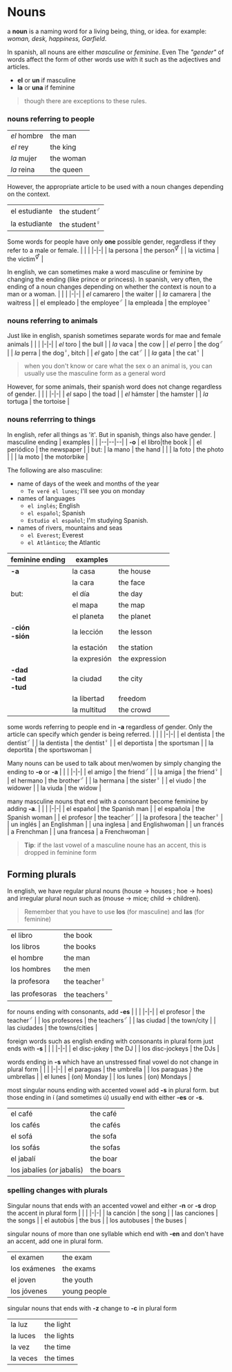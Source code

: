 # Nouns
a **noun** is a naming word for a living being, thing, or idea. for example: *woman, desk, happiness, Garfield*. 

In spanish, all nouns are either *masculine* or *feminine*. Even The *"gender"* of words affect the form of other words use with it such as the adjectives and articles.
- **el** or **un** if masculine
- **la** or **una** if feminine
> though there are exceptions to these rules.

### nouns referring to people 
| | |
|--|--|
| *el* hombre | the man   |
| *el* rey    | the king  |
| *la* mujer  | the woman |
| *la* reina  | the queen |

However, the appropriate article to be used with a noun changes depending on the context.

| | |
|--|--|
| el estudiante | the student<sup>♂</sup> | 
| la estudiante | the student<sup>♀</sup> |


Some words for people have only **one** possible gender, regardless if they refer to a male or female.
| | |
|-|-|
| la persona | the person<sup>⚥</sup> |
| la victima | the victim<sup>⚥</sup> |

In english, we can sometimes make a word masculine or feminine by changing the ending (like prince or princess). In spanish, very often, the ending of a noun changes depending on whether the context is noun to a man or a woman.
| | |
|-|-|
| *el* camarero | the waiter |
| *la* camarera | the waitress |
| el empleado | the employee<sup>♂</sup>
| la empleada | the employee<sup>♀</sup>

### nouns referring to animals
Just like in english, spanish sometimes separate words for mae and female animals
| | |
|-|-|
| *el* toro | the bull |
| *la* vaca | the cow |
| *el* perro | the dog<sup>♂</sup> |
| *la* perra | the dog<sup>♀</sup>, bitch |
| *el* gato | the cat<sup>♂</sup> |
| *la* gata | the cat<sup>♀</sup> | 

> when you don't know or care what the sex o an animal is, you can usually use the masculine form as a general word

However, for some animals, their spanish word does not change regardless of gender.
| | |
|-|-|
| *el* sapo | the toad |
| *el* hámster | the hamster |
| *la* tortuga | the tortoise |

### nouns referrring to things
In english, refer all things as 'it'. But in spanish, things also have gender.
| masculine ending | examples | |
|--|--|--|
| **-o** | el libro|the book
| | el periódico | the newspaper |
| but: | la mano | the hand |
| | la foto | the photo |
| | la moto | the motorbike |

The following are also masculine:
- name of days of the week and months of the year
    - `Te veré el lunes`; I'll see you on monday
- names of languages
    - `el inglés`; English
    - `el español`; Spanish
    - `Estudio el español`; I'm studying Spanish.
- names of rivers, mountains and seas
    - `el Everest`; Everest
    - `el Atlántico`; the Atlantic

| feminine ending | examples | |
|-|-|-|
|**-a**| la casa | the house
| | la cara | the face |
| but: | el día | the day
| | el mapa | the map
| | el planeta | the planet | 
|-**ción<br>-sión** |la lección | the lesson
| | la estación | the station
| | la expresión | the expression |
| **-dad<br>-tad<br>-tud** | la ciudad | the city
| | la libertad | freedom |
| | la multitud | the crowd |

some words referring to people end in **-a** regardless of gender. Only the article can specify which gender is being referred.
| | |
|-|-|
| el dentista | the dentist<sup>♂</sup> |
| la dentista | the dentist<sup>♀</sup> |
| el deportista | the sportsman |
| la deportita | the sportswoman | 

Many nouns can be used to talk about men/women by simply changing the ending to **-o** or **-a**
| | |
|-|-|
| el amigo | the friend<sup>♂</sup> |
| la amiga | the friend<sup>♀</sup> |
| el hermano | the brother<sup>♂</sup> |
| la hermana | the sister<sup>♀</sup> |
| el viudo | the widower |
| la viuda | the widow |


many masculine nouns that end with a consonant become feminine by adding **-a**.
| | |
|-|-|
| el español | the Spanish man | 
| el española | the Spanish woman |
| el profesor | the teacher<sup>♂</sup> |
| la profesora | the teacher<sup>♀</sup> |
| un inglés | an Englishman | 
| una inglesa | and Englishwoman |
| un francés | a Frenchman |
| una francesa | a Frenchwoman | 

> **Tip**: if the last vowel of a masculine noune has an accent, this is dropped in feminine form

## Forming plurals
In english, we have regular plural nouns (house → houses ; hoe → hoes) and irregular plural noun such as (mouse → mice; child → children).

> Remember that you have to use **los** (for masculine) and **las** (for feminine)

| | |
|-|-|
| el libro | the book
| los libros | the books |
| el hombre | the man |
| los hombres | the men |
| la profesora | the teacher<sup>♀</sup> |
| las profesoras | the teachers<sup>♀</sup> |

for nouns ending with consonants, add **-es**
| | |
|-|-|
| el profesor | the teacher<sup>♂</sup> |
| los profesores | the teachers<sup>♂</sup> |
| las ciudad | the town/city |
| las ciudades | the towns/cities |

foreign words such as english ending with consonants in plural form just ends with **-s**
| | |
|-|-|
| el disc-jokey | the DJ |
| los disc-jockeys | the DJs |

 words ending in **-s** which have an unstressed final vowel do not change in plural form
 | | |
 |-|-|
 | el paraguas | the umbrella |
 | los paraguas } the umbrellas |
 | el lunes | (on) Monday |
 | los lunes | (on) Mondays |

most singular nouns ending with accented vowel add **-s** in plural form. but those ending in í (and sometimes ú) usually end with either **-es** or **-s**.

| | |
|-|-|
| el café | the café |
| los cafés | the cafés |
| el sofá | the sofa |
| los sofás | the sofas |
| el jabalí | the boar |
| los jabalíes (*or* jabalís) | the boars |

### spelling changes with plurals 
Singular nouns that ends with an accented vowel and either **-n** or **-s** drop the accent in plural form
| | |
|-|-|
| la canción | the song |
| las canciones | the songs |
| el autobús | the bus |
| los autobuses | the buses |

singular nouns of more than one syllable which end with **-en** and don't have an accent, add one in plural form.

| | |
|-|-|
| el examen | the exam |
| los exámenes | the exams |
| el joven | the youth |
| los jóvenes | young people |

singular nouns that ends with **-z** change to **-c** in plural form

| | |
|-|-|
| la luz | the light |
| la luces | the lights |
| la vez | the time | 
| la veces | the times |